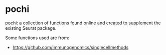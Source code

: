 # pochi
pochi: a collection of functions found online and created to supplement the existing Seurat package.

Some functions used are from:
* https://github.com/immunogenomics/singlecellmethods

